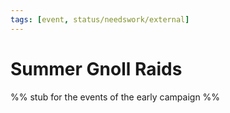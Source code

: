 ```yaml
---
tags: [event, status/needswork/external]
---
```


# Summer Gnoll Raids

%% stub for the events of the early campaign %%